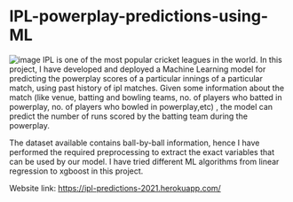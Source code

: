 # IPL-powerplay-predictions-using-ML

![image](https://user-images.githubusercontent.com/62956111/173407497-00b85272-5e4c-4b33-a698-925b7febff49.png)
IPL is one of the most popular cricket leagues in the world. In this project, I have developed and deployed a Machine Learning model for predicting the powerplay scores of a particular innings of a particular match, using past history of ipl matches. Given some information about the match (like venue, batting and bowling teams, no. of players who batted in powerplay, no. of players who bowled in powerplay,etc) , the model can predict the number of runs scored by the batting team during the powerplay.

   The dataset available contains ball-by-ball information, hence I have performed the required preprocessing to extract the exact variables that can be used by our model. I have tried different ML algorithms from linear regression to xgboost in this project.
   
   Website link: https://ipl-predictions-2021.herokuapp.com/
